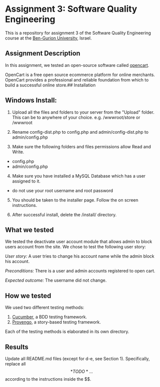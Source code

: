# Assignment 3: Software Quality Engineering
This is a repository for assignment 3 of the Software Quality Engineering course at the [Ben-Gurion University](https://in.bgu.ac.il/), Israel.

## Assignment Description
In this assignment, we tested an open-source software called [opencart](https://github.com/opencart/opencart).

OpenCart is a free open source ecommerce platform for online merchants. OpenCart provides a professional and reliable foundation from which to build a successful online store.## Installation

## Windows Install:
1. Upload all the files and folders to your server from the "Upload" folder. This can be to anywhere of your choice. e.g. /wwwroot/store or /wwwroot

2. Rename config-dist.php to config.php and admin/config-dist.php to admin/config.php

3. Make sure the following folders and files permissions allow Read and Write.
- config.php
- admin/config.php
4. Make sure you have installed a MySQL Database which has a user assigned to it.
- do not use your root username and root password

5. You should be taken to the installer page. Follow the on screen instructions.

6. After successful install, delete the /install/ directory.

## What we tested

We tested the deactivate user account module that allows admin to block users account from the site. We chose to test the following user story:

*User story:* A user tries to change his account name while the admin block his account. 

*Preconditions:* There is a user and admin accounts registered to open cart.

*Expected outcome:* The username did not change.

## How we tested
We used two different testing methods:
1. [Cucumber](https://cucumber.io/), a BDD testing framework.
2. [Provengo](https://provengo.tech/), a story-based testing framework.

Each of the testing methods is elaborated in its own directory. 

## Results
Update all README.md files (except for d-e, see Section 1). Specifically, replace all $$*TODO*…$$ according to the instructions inside the $$.

 
